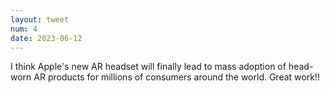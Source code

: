 ```yaml
---
layout: tweet
num: 4
date: 2023-06-12
---
```


I think Apple's new AR headset will finally lead to mass
adoption of head-worn AR products for millions of consumers
around the world. Great work!!
